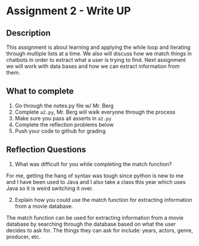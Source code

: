 # Assignment 2 - Write UP

## Description
This assignment is about learning and applying the while loop and iterating through multiple lists at a time.  We also will discuss how we match things in chatbots in order to extract what a user is trying to find.  Next assignment we will work with data bases and how we can extract information from them.

## What to complete
1. Go through the notes.py file w/ Mr. Berg
2. Complete `a2.py`, Mr. Berg will walk everyone through the process
3. Make sure you pass all asserts in `a2.py`
4. Complete the reflection problems below
5. Push your code to github for grading

## Reflection Questions
1. What was difficult for you while completing the match function?

For me, getting the hang of syntax was tough since python is new to me and I have been used to Java and I also take a class this year which uses Java so it is weird switching it over.


2. Explain how you could use the match function for extracting information from a movie database.

The match function can be used for extracting information from a movie database by searching through the database based on what the user decides to ask for. The things they can ask for include: years, actors, genre, producer, etc.
